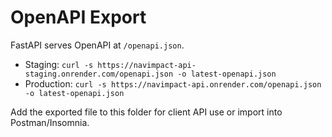 # OpenAPI Export

FastAPI serves OpenAPI at `/openapi.json`.

- Staging: `curl -s https://navimpact-api-staging.onrender.com/openapi.json -o latest-openapi.json`
- Production: `curl -s https://navimpact-api.onrender.com/openapi.json -o latest-openapi.json`

Add the exported file to this folder for client API use or import into Postman/Insomnia.
